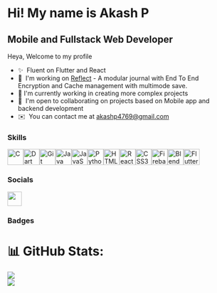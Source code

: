 Hi! My name is Akash P
========================

Mobile and Fullstack Web Developer
------------------

Heya, Welcome to my profile

* ✨  Fluent on Flutter and React
* 💎  I'm working on [Reflect](https://github.com/FrostyCake47/reflect)  - A modular journal with End To End Encryption and Cache management with multimode save.
* 🍂  I'm currently working in creating more complex projects
* 🤝  I'm open to collaborating on projects based on Mobile app and backend development
* ✉️  You can contact me at [akashp4769@gmail.com](mailto:akashp4769@gmail.com)

### Skills


<p align="left">
<a href="https://docs.microsoft.com/en-us/cpp/?view=msvc-170" target="_blank" rel="noreferrer"><img src="https://raw.githubusercontent.com/danielcranney/readme-generator/main/public/icons/skills/c-colored.svg" width="36" height="36" alt="C" /></a><a href="https://dart.dev/" target="_blank" rel="noreferrer"><img src="https://raw.githubusercontent.com/danielcranney/readme-generator/main/public/icons/skills/dart-colored.svg" width="36" height="36" alt="Dart" /></a><a href="https://git-scm.com/" target="_blank" rel="noreferrer"><img src="https://raw.githubusercontent.com/danielcranney/readme-generator/main/public/icons/skills/git-colored.svg" width="36" height="36" alt="Git" /></a><a href="https://www.oracle.com/java/" target="_blank" rel="noreferrer"><img src="https://raw.githubusercontent.com/danielcranney/readme-generator/main/public/icons/skills/java-colored.svg" width="36" height="36" alt="Java" /></a><a href="https://developer.mozilla.org/en-US/docs/Web/JavaScript" target="_blank" rel="noreferrer"><img src="https://raw.githubusercontent.com/danielcranney/readme-generator/main/public/icons/skills/javascript-colored.svg" width="36" height="36" alt="JavaScript" /></a><a href="https://www.python.org/" target="_blank" rel="noreferrer"><img src="https://raw.githubusercontent.com/danielcranney/readme-generator/main/public/icons/skills/python-colored.svg" width="36" height="36" alt="Python" /></a><a href="https://developer.mozilla.org/en-US/docs/Glossary/HTML5" target="_blank" rel="noreferrer"><img src="https://raw.githubusercontent.com/danielcranney/readme-generator/main/public/icons/skills/html5-colored.svg" width="36" height="36" alt="HTML5" /></a><a href="https://reactjs.org/" target="_blank" rel="noreferrer"><img src="https://raw.githubusercontent.com/danielcranney/readme-generator/main/public/icons/skills/react-colored.svg" width="36" height="36" alt="React" /></a><a href="https://www.w3.org/TR/CSS/#css" target="_blank" rel="noreferrer"><img src="https://raw.githubusercontent.com/danielcranney/readme-generator/main/public/icons/skills/css3-colored.svg" width="36" height="36" alt="CSS3" /></a><a href="https://firebase.google.com/" target="_blank" rel="noreferrer"><img src="https://raw.githubusercontent.com/danielcranney/readme-generator/main/public/icons/skills/firebase-colored.svg" width="36" height="36" alt="Firebase" /></a><a href="https://www.blender.org/" target="_blank" rel="noreferrer"><img src="https://raw.githubusercontent.com/danielcranney/readme-generator/main/public/icons/skills/blender-colored.svg" width="36" height="36" alt="Blender" /></a><a href="https://flutter.dev/" target="_blank" rel="noreferrer"><img src="https://raw.githubusercontent.com/danielcranney/readme-generator/main/public/icons/skills/flutter-colored.svg" width="36" height="36" alt="Flutter" /></a>
</p>


### Socials

<p align="left"> <a href="https://www.github.com/FrostyCake47" target="_blank" rel="noreferrer"> <picture> <source media="(prefers-color-scheme: dark)" srcset="https://raw.githubusercontent.com/danielcranney/readme-generator/main/public/icons/socials/github-dark.svg" /> <source media="(prefers-color-scheme: light)" srcset="https://raw.githubusercontent.com/danielcranney/readme-generator/main/public/icons/socials/github.svg" /> <img src="https://raw.githubusercontent.com/danielcranney/readme-generator/main/public/icons/socials/github.svg" width="32" height="32" /> </picture> </a></p>

### Badges

# 📊 GitHub Stats:
![](https://github-readme-streak-stats.herokuapp.com/?user=FrostyCake47&theme=radical&hide_border=false)<br/>
![](https://github-readme-stats.vercel.app/api/top-langs/?username=FrostyCake47&theme=radical&hide_border=false&include_all_commits=true&count_private=true&layout=compact)

<!-- <b>Top Repositories</b>

<div width="100%" align="center"><a href="https://github.com/FrostyCake47/Pixie---Personal-Diary" align="left"><img align="left" width="45%" src="https://github-readme-stats.vercel.app/api/pin/?username=FrostyCake47&repo=Pixie---Personal-Diary&title_color=14b8a6&text_color=ffffff&icon_color=14b8a6&bg_color=000000&hide_border=true&locale=en" /></a><a href="https://github.com/FrostyCake47/pixie-web" align="right"><img align="right" width="45%" src="https://github-readme-stats.vercel.app/api/pin/?username=FrostyCake47&repo=pixie-web&title_color=14b8a6&text_color=ffffff&icon_color=14b8a6&bg_color=000000&hide_border=true&locale=en" /></a></div><br /><br /><br /><br /><br /><br /><br />

<div width="100%" align="center"><a href="https://github.com/FrostyCake47/Tourister" align="left"><img align="left" width="45%" src="https://github-readme-stats.vercel.app/api/pin/?username=FrostyCake47&repo=Tourister&title_color=14b8a6&text_color=ffffff&icon_color=14b8a6&bg_color=000000&hide_border=true&locale=en" /></a><a href="https://github.com/FrostyCake47/Meovv-Youtube-Downloader" align="right"><img align="right" width="45%" src="https://github-readme-stats.vercel.app/api/pin/?username=FrostyCake47&repo=Meovv-Youtube-Downloader&title_color=14b8a6&text_color=ffffff&icon_color=14b8a6&bg_color=000000&hide_border=true&locale=en" /></a></div> -->
